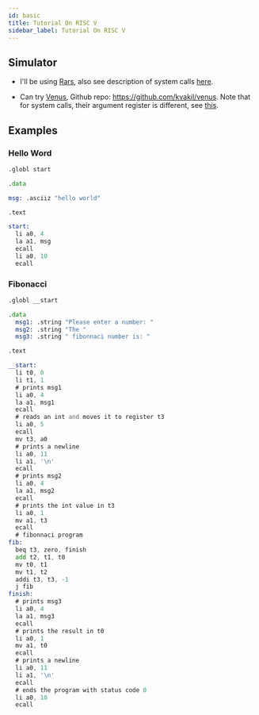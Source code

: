 ```yaml
---
id: basic
title: Tutorial On RISC V 
sidebar_label: Tutorial On RISC V
---
```


## Simulator

* I'll be using [Rars](https://github.com/TheThirdOne/rars), also see description of system calls [here](https://github.com/TheThirdOne/rars/wiki/Environment-Calls).

* Can try [Venus](http://www.kvakil.me/venus/), Github repo: https://github.com/kvakil/venus. Note that for system calls, their argument register is different, see [this](https://github.com/TheThirdOne/rars/issues/45). 

## Examples


### Hello Word

```asm
.globl start

.data

msg: .asciiz "hello world"

.text

start:
  li a0, 4
  la a1, msg
  ecall
  li a0, 10
  ecall
```

### Fibonacci

```asm
.globl __start

.data
  msg1: .string "Please enter a number: "
  msg2: .string "The "
  msg3: .string " fibonnaci number is: "

.text

__start:
  li t0, 0
  li t1, 1
  # prints msg1
  li a0, 4
  la a1, msg1
  ecall
  # reads an int and moves it to register t3
  li a0, 5
  ecall
  mv t3, a0
  # prints a newline
  li a0, 11
  li a1, '\n'
  ecall
  # prints msg2
  li a0, 4
  la a1, msg2
  ecall
  # prints the int value in t3
  li a0, 1
  mv a1, t3
  ecall
  # fibonnaci program
fib:
  beq t3, zero, finish
  add t2, t1, t0
  mv t0, t1
  mv t1, t2
  addi t3, t3, -1
  j fib
finish:
  # prints msg3
  li a0, 4
  la a1, msg3
  ecall
  # prints the result in t0
  li a0, 1
  mv a1, t0
  ecall
  # prints a newline
  li a0, 11
  li a1, '\n'
  ecall
  # ends the program with status code 0
  li a0, 10
  ecall

```